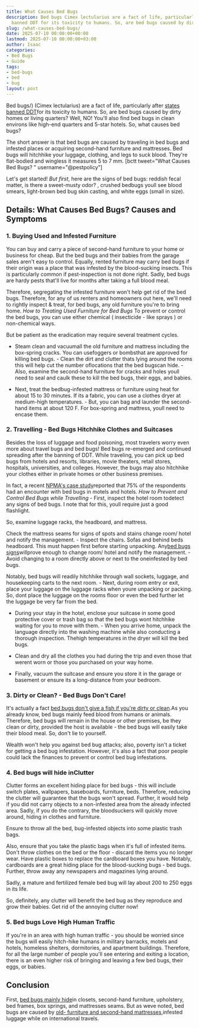 ```yaml
---
title: What Causes Bed Bugs
description: Bed bugs Cimex lectularius are a fact of life, particularly after states
  banned DDT for its toxicity to humans. So, are bed bugs caused by dirty homes or...
slug: /what-causes-bed-bugs/
date: 2025-07-10 00:00:00+00:00
lastmod: 2025-07-10 00:00:00+03:00
author: Isaac
categories:
- Bed Bugs
- Guide
tags:
- bed-bugs
- bed
- bug
layout: post
---
```

Bed bugs/) (Cimex lectularius) are a fact of life, particularly after [states banned DDT](https://www.epa.gov/ingredients-used-pesticide-products/ddt-brief-history-and-status)for its toxicity to humans. So, are bed bugs caused by dirty homes or living quarters? Well, NO! You'll also find bed bugs in clean environs like high-end quarters and 5-star hotels. So, what causes bed bugs?

The short answer is that bed bugs are caused by traveling in bed bugs and infested places or acquiring second-hand furniture and mattresses. Bed bugs will hitchhike your luggage, clothing, and legs to suck blood. They're flat-bodied and wingless it measures 5 to 7 mm. [bctt tweet="What Causes Bed Bugs? " username="@pestpolicy"]

Let's get started! *But first*, here are the signs of bed bugs: reddish fecal matter, is there a sweet-musty odor? , crushed bedbugs youll see blood smears, light-brown bed bug skin casting, and white eggs (small in size).

##  Details: What Causes Bed Bugs? Causes and Symptoms

###  1. Buying Used and Infested Furniture

You can buy and carry a piece of second-hand furniture to your home or business for cheap. But the bed bugs and their babies from the garage sales aren't easy to control. Equally, rented furniture may carry bed bugs if their origin was a place that was infested by the blood-sucking insects. This is particularly common if pest-inspection is not done right. Sadly, bed bugs are hardy pests that'll live for months after taking a full blood meal.

Therefore, segregating the infested furniture won't help get rid of the bed bugs. Therefore, for any of us renters and homeowners out here, we'll need to rightly inspect & treat, for bed bugs, any old furniture you're to bring home. *How to Treating Used Furniture for Bed Bugs* To prevent or control the bed bugs, you can use either chemical ( insecticide - like sprays ) or non-chemical ways.

But be patient as the eradication may require several treatment cycles.

- Steam clean and vacuumall the old furniture and mattress including the box-spring cracks. You can usefoggers or bombsthat are approved for killing bed bugs. - Clean the dirt and clutter thats lying around the rooms this will help cut the number oflocations that the bed bugscan hide. - Also, examine the second-hand furniture for cracks and holes youll need to seal and caulk these to kill the bed bugs, their eggs, and babies.

- Next, treat the bedbug-infested mattress or furniture using heat for about 15 to 30 minutes. If its a fabric, you can use a clothes dryer at medium-high temperatures. - But, you can bag and launder the second-hand items at about 120 F. For box-spring and mattress, youll need to encase them.

###  2. Travelling - Bed Bugs Hitchhike Clothes and Suitcases

Besides the loss of luggage and food poisoning, most travelers worry even more about travel bugs and bed bugs! Bed bugs re-emerged and continued spreading after the banning of DDT. While traveling, you can pick up bed bugs from hotels and resorts, libraries, movie theaters, retail stores, hospitals, universities, and colleges. However, the bugs may also hitchhike your clothes either in private homes or other business premises.

In fact, a recent [NPMA's case study](https://www.npmapestworld.org/default/assets/File/newsroom/magazine/2015/nov-dec_2015.pdf)reported that 75% of the respondents had an encounter with bed bugs in motels and hotels. *How to Prevent and Control Bed Bugs while Travelling* - First, inspect the hotel room todetect any signs of bed bugs. I note that for this, youll require just a good flashlight.

So, examine luggage racks, the headboard, and mattress.

Check the mattress seams for signs of spots and stains change room/ hotel and notify the management. - Inspect the chairs. Sofas and behind beds headboard. This must happen first before starting unpacking. Any[bed bugs signs](https://pestpolicy.com/what-does-bed-bug-poop-look-like/)willprove enough to change room/ hotel and notify the management. - Avoid changing to a room directly above or next to the oneinfested by bed bugs.

Notably, bed bugs will readily hitchhike through wall sockets, luggage, and housekeeping carts to the next room. - Next, during room entry or exit, place your luggage on the luggage racks when youre unpacking or packing. So, dont place the luggage on the rooms floor or even the bed further let the luggage be very far from the bed.

- During your stay in the hotel, enclose your suitcase in some good protective cover or trash bag so that the bed bugs wont hitchhike waiting for you to move with them. - When you arrive home, unpack the language directly into the washing machine while also conducting a thorough inspection. Thehigh temperatures in the dryer will kill the bed bugs.

- Clean and dry all the clothes you had during the trip and even those that werent worn or those you purchased on your way home.

- Finally, vacuum the suitcase and ensure you store it in the garage or basement or ensure its a long-distance from your bedroom.

###  3. Dirty or Clean? - Bed Bugs Don't Care!

It's actually a fact [bed bugs don't give a fish if you're dirty or clean](https://www.thoughtco.com/what-are-these-tiny-black-bugs-in-my-house-1968030).As you already know, bed bugs mainly feed blood from humans or animals. Therefore, bed bugs will remain in the house or other premises, be they clean or dirty, provided the host is available - the bed bugs will easily take their blood meal. So, don't lie to yourself.

Wealth won't help you against bed bug attacks; also, poverty isn't a ticket for getting a bed bug infestation. However, it's also a fact that poor people could lack the finances to prevent or control bed bug infestations.

###  4. Bed bugs will hide inClutter

Clutter forms an excellent hiding place for bed bugs - this will include switch plates, wallpapers, baseboards, furniture, beds. Therefore, reducing the clutter will guarantee that the bugs won't spread. Further, it would help if you did not carry objects to a non-infested area from the already infected area. Sadly, if you do the contrary, the bloodsuckers will quickly move around, hiding in clothes and furniture.

Ensure to throw all the bed, bug-infested objects into some plastic trash bags.

Also, ensure that you take the plastic bags when it's full of infested items. Don't throw clothes on the bed or the floor - discard the items you no longer wear. Have plastic boxes to replace the cardboard boxes you have. Notably, cardboards are a great hiding place for the blood-sucking bugs - bed bugs. Further, throw away any newspapers and magazines lying around.

Sadly, a mature and fertilized female bed bug will lay about 200 to 250 eggs in its life.

So, definitely, any clutter will benefit the bed bug as they reproduce and grow their babies. Get rid of the annoying clutter now!

###  5. Bed bugs Love High Human Traffic

If you're in an area with high human traffic - you should be worried since the bugs will easily hitch-hike humans in military barracks, motels and hotels, homeless shelters, dormitories, and apartment buildings. Therefore, for all the large number of people you'll see entering and exiting a location, there is an even higher risk of bringing and leaving a few bed bugs, their eggs, or babies.

##  Conclusion

First, [bed bugs mainly hide](https://pestpolicy.com/where-do-bed-bugs-hide/)in closets, second-hand furniture, upholstery, bed frames, box springs, and mattresses seams. But as weve noted, bed bugs are caused by [old- furniture and second-hand mattresses](https://pestpolicy.com/best-bed-bug-mattress-encasements/),infested luggage while on international travels.